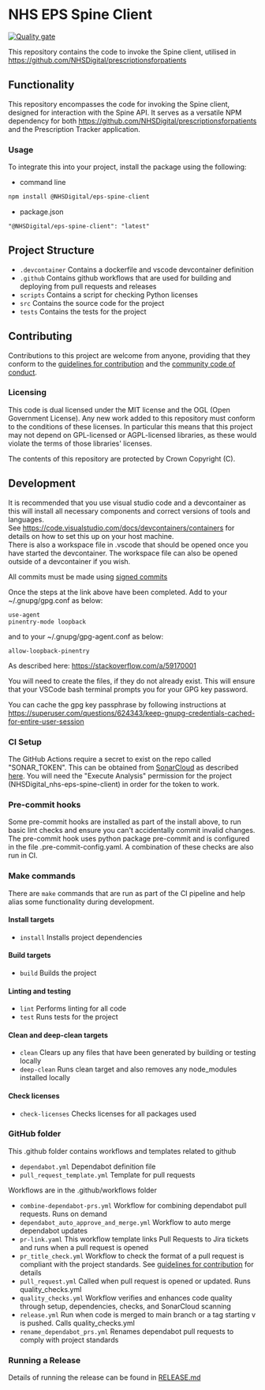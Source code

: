 # NHS EPS Spine Client

[![Quality gate](https://sonarcloud.io/api/project_badges/quality_gate?project=NHSDigital_nhs-eps-spine-client)](https://sonarcloud.io/summary/new_code?id=NHSDigital_nhs-eps-spine-client)

This repository contains the code to invoke the Spine client, utilised in <https://github.com/NHSDigital/prescriptionsforpatients>

## Functionality

This repository encompasses the code for invoking the Spine client, designed for interaction with the Spine API. It serves as a versatile NPM dependency for both <https://github.com/NHSDigital/prescriptionsforpatients> and the Prescription Tracker application.

### Usage

To integrate this into your project, install the package using the following:

- command line

```bash
npm install @NHSDigital/eps-spine-client
```

- package.json

```
"@NHSDigital/eps-spine-client": "latest"
```

## Project Structure

- `.devcontainer` Contains a dockerfile and vscode devcontainer definition
- `.github` Contains github workflows that are used for building and deploying from pull requests and releases
- `scripts` Contains a script for checking Python licenses
- `src` Contains the source code for the project
- `tests` Contains the tests for the project

## Contributing

Contributions to this project are welcome from anyone, providing that they conform to the [guidelines for contribution](./CONTRIBUTING.md) and the [community code of conduct](./CODE_OF_CONDUCT.md).

### Licensing

This code is dual licensed under the MIT license and the OGL (Open Government License). Any new work added to this repository must conform to the conditions of these licenses. In particular this means that this project may not depend on GPL-licensed or AGPL-licensed libraries, as these would violate the terms of those libraries' licenses.

The contents of this repository are protected by Crown Copyright (C).

## Development

It is recommended that you use visual studio code and a devcontainer as this will install all necessary components and correct versions of tools and languages.  
See <https://code.visualstudio.com/docs/devcontainers/containers> for details on how to set this up on your host machine.  
There is also a workspace file in .vscode that should be opened once you have started the devcontainer. The workspace file can also be opened outside of a devcontainer if you wish.

All commits must be made using [signed commits](https://docs.github.com/en/authentication/managing-commit-signature-verification/signing-commits)

Once the steps at the link above have been completed. Add to your ~/.gnupg/gpg.conf as below:

```
use-agent
pinentry-mode loopback
```

and to your ~/.gnupg/gpg-agent.conf as below:

```
allow-loopback-pinentry
```

As described here:
<https://stackoverflow.com/a/59170001>

You will need to create the files, if they do not already exist.
This will ensure that your VSCode bash terminal prompts you for your GPG key password.

You can cache the gpg key passphrase by following instructions at <https://superuser.com/questions/624343/keep-gnupg-credentials-cached-for-entire-user-session>

### CI Setup

The GitHub Actions require a secret to exist on the repo called "SONAR_TOKEN".
This can be obtained from [SonarCloud](https://sonarcloud.io/)
as described [here](https://docs.sonarsource.com/sonarqube/latest/user-guide/user-account/generating-and-using-tokens/).
You will need the "Execute Analysis" permission for the project (NHSDigital_nhs-eps-spine-client) in order for the token to work.

### Pre-commit hooks

Some pre-commit hooks are installed as part of the install above, to run basic lint checks and ensure you can't accidentally commit invalid changes.
The pre-commit hook uses python package pre-commit and is configured in the file .pre-commit-config.yaml.
A combination of these checks are also run in CI.

### Make commands

There are `make` commands that are run as part of the CI pipeline and help alias some functionality during development.

#### Install targets

- `install` Installs project dependencies

#### Build targets

- `build` Builds the project

#### Linting and testing

- `lint` Performs linting for all code
- `test` Runs tests for the project

#### Clean and deep-clean targets

- `clean` Clears up any files that have been generated by building or testing locally
- `deep-clean` Runs clean target and also removes any node_modules installed locally

#### Check licenses

- `check-licenses` Checks licenses for all packages used

### GitHub folder

This .github folder contains workflows and templates related to github

- `dependabot.yml` Dependabot definition file
- `pull_request_template.yml` Template for pull requests

Workflows are in the .github/workflows folder

- `combine-dependabot-prs.yml` Workflow for combining dependabot pull requests. Runs on demand
- `dependabot_auto_approve_and_merge.yml` Workflow to auto merge dependabot updates
- `pr-link.yaml` This workflow template links Pull Requests to Jira tickets and runs when a pull request is opened
- `pr_title_check.yml` Workflow to check the format of a pull request is compliant with the project standards. See [guidelines for contribution](./CONTRIBUTING.md) for details
- `pull_request.yml` Called when pull request is opened or updated. Runs quality_checks.yml
- `quality_checks.yml` Workflow verifies and enhances code quality through setup, dependencies, checks, and SonarCloud scanning
- `release.yml` Run when code is merged to main branch or a tag starting v is pushed. Calls quality_checks.yml
- `rename_dependabot_prs.yml` Renames dependabot pull requests to comply with project standards

### Running a Release

Details of running the release can be found in [RELEASE.md](./RELEASE.md)
